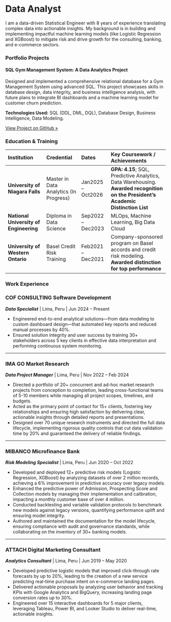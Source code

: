 # Data Analyst
I am a data-driven Statistical Engineer with 8 years of experience translating complex data into actionable insights. My background is in building and implementing impactful machine learning models (like Logistic Regression and XGBoost) to mitigate risk and drive growth for the consulting, banking, and e-commerce sectors.

### Portfolio Projects

#### SQL Gym Management System: A Data Analytics Project
Designed and implemented a comprehensive relational database for a Gym Management System using advanced SQL. This project showcases skills in database design, data integrity, and business intelligence analysis, with future plans to integrate BI dashboards and a machine learning model for customer churn prediction.

**Technologies Used:** SQL (DDL, DML, DQL), Database Design, Business Intelligence, Data Modeling.

[View Project on GitHub &raquo;](https://github.com/nadiariosliza/GymManagementSystem)

### Education & Training

| Institution | Credential | Dates | Key Coursework / Achievements |
| :--- | :--- | :--- | :--- |
| **University of Niagara Falls** | Master in Data Analytics (In Progress) | Jan2025 – Oct2026 | **GPA: 4.15**; SQL, Predictive Analytics, Data Warehousing. **Awarded recognition on the President’s Academic Distinction List** |
| **National University of Engineering** | Diploma in Data Science | Sep2022 – Dec2023 | MLOps, Machine Learning, Big Data Cloud |
| **University of Western Ontario** | Basel Credit Risk Training | Feb2021 – Dec2021 | Company-sponsored program on Basel accords and credit risk modeling. **Awarded distinction for top performance** |
           
### Work Experience
### COF CONSULTING Software Development
**_Data Specialist_** | Lima, Peru | Jun 2024 – Present
- Engineered end-to-end analytical solutions—from data modeling to custom dashboard design—that automated key reports and reduced manual processes by 40%.
- Ensured solution integrity and user success by training 30+ stakeholders across 5 key clients in effective data interpretation and performing continuous system monitoring.

---

### IMA GO Market Research
**_Data Project Manager_** | Lima, Peru | Nov 2022 – Feb 2024
- Directed a portfolio of 20+ concurrent and ad-hoc market research projects from conception to completion, leading cross-functional teams of 5-10 members while managing all project scopes, timelines, and budgets.
- Acted as the primary point of contact for 15+ clients, fostering key relationships and ensuring high satisfaction by delivering clear, actionable insights through detailed reports and presentations.
- Designed over 70 unique research instruments and directed the full data lifecycle, implementing rigorous quality controls that cut data validation time by 20% and guaranteed the delivery of reliable findings.

---

### MIBANCO Microfinance Bank
**_Risk Modeling Specialist_** | Lima, Peru | Jun 2020 – Oct 2022
- Developed and deployed 12+ predictive risk models (Logistic Regression, XGBoost) by analyzing datasets of over 2 million records, achieving a 6% improvement in predictive accuracy over legacy models.
- Enhanced the predictive power of Admission, Prospecting Score and Collection models by managing their implementation and calibration, impacting a monthly customer base of over 4 million.
- Conducted backtesting and variable validation protocols to benchmark new models against legacy versions, quantifying performance uplift and ensuring model integrity.
- Authored and maintained the documentation for the model lifecycle, ensuring compliance with audit and governance standards, while collaborating on the inventory of 30+ banking models.

---

### ATTACH Digital Marketing Consultant
**_Analytics Consultant_** | Lima, Peru | Jun 2019 – May 2020
- Developed predictive logistic models that improved click-through rate forecasts by up to 20%, leading to the creation of a new service predicting real-time purchase intent on e-commerce landing pages.
- Delivered actionable proposals by analyzing user behavior and tracking KPIs with Google Analytics and BigQuery, increasing landing page conversion rates up to 30%.
- Engineered over 15 interactive dashboards for 5 major clients, leveraging Tableau, Power BI, and Looker Studio to deliver real-time, actionable insights.


